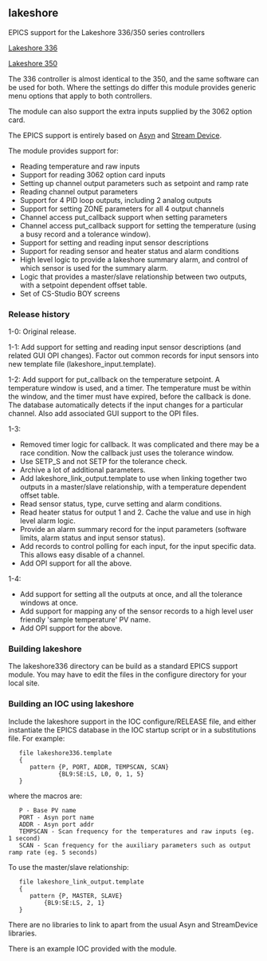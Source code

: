 ## lakeshore

EPICS support for the Lakeshore 336/350 series controllers 

[Lakeshore 336](http://www.lakeshore.com/products/cryogenic-temperature-controllers/model-336/Pages/Overview.aspx)

[Lakeshore 350](http://www.lakeshore.com/products/cryogenic-temperature-controllers/model-350/Pages/Overview.aspx)

The 336 controller is almost identical to the 350, and the same
software can be used for both. Where the settings do differ this 
module provides generic menu options that apply to both controllers.

The module can also support the extra inputs supplied by the 3062
option card. 

The EPICS support is entirely based on [Asyn](http://www.aps.anl.gov/epics/modules/soft/asyn/) and [Stream Device](http://epics.web.psi.ch/software/streamdevice/).

The module provides support for:

* Reading temperature and raw inputs
* Support for reading 3062 option card inputs
* Setting up channel output parameters such as setpoint and ramp rate
* Reading channel output parameters
* Support for 4 PID loop outputs, including 2 analog outputs
* Support for setting ZONE parameters for all 4 output channels
* Channel access put_callback support when setting parameters
* Channel access put_callback support for setting the temperature (using a busy record and a tolerance window).
* Support for setting and reading input sensor descriptions
* Support for reading sensor and heater status and alarm conditions
* High level logic to provide a lakeshore summary alarm, and control of which sensor is used for the summary alarm.
* Logic that provides a master/slave relationship between two outputs, with a setpoint dependent offset table.
* Set of CS-Studio BOY screens

### Release history

1-0: 
Original release.

1-1: 
Add support for setting and reading input sensor descriptions (and related GUI OPI changes). 
Factor out common records for input sensors into new template file (lakeshore_input.template). 

1-2:
Add support for put_callback on the temperature setpoint. A temperature window is used, and a timer. The temperature must be within the window, and the timer must have expired, before the callback is done. The database automatically detects if the input changes for a particular channel.
Also add associated GUI support to the OPI files.

1-3:
* Removed timer logic for callback. It was complicated and there may be a race condition. Now the callback just uses the tolerance window.
* Use SETP_S and not SETP for the tolerance check.
* Archive a lot of additional parameters.
* Add lakeshore_link_output.template to use when linking together two outputs in a master/slave relationship, with a temperature dependent offset table.
* Read sensor status, type, curve setting and alarm conditions.
* Read heater status for output 1 and 2. Cache the value and use in high level alarm logic.
* Provide an alarm summary record for the input parameters (software limits, alarm status and input sensor status).
* Add records to control polling for each input, for the input specific data. This allows easy disable of a channel.
* Add OPI support for all the above.

1-4:
* Add support for setting all the outputs at once, and all the tolerance windows at once.
* Add support for mapping any of the sensor records to a high level user friendly 'sample temperature' PV name.
* Add OPI support for the above.


### Building lakeshore

The lakeshore336 directory can be build as a standard EPICS support
module. You may have to edit the files in the configure directory
for your local site.

### Building an IOC using lakeshore

Include the lakeshore support in the IOC configure/RELEASE file, and 
either instantiate the EPICS database in the IOC startup script or in a
substitutions file. For example:
```
   file lakeshore336.template
   {
      pattern {P, PORT, ADDR, TEMPSCAN, SCAN}
              {BL9:SE:LS, L0, 0, 1, 5}
   }
```
where the macros are:
```
   P - Base PV name
   PORT - Asyn port name
   ADDR - Asyn port addr
   TEMPSCAN - Scan frequency for the temperatures and raw inputs (eg. 1 second)
   SCAN - Scan frequency for the auxiliary parameters such as output ramp rate (eg. 5 seconds)
```
To use the master/slave relationship:
```
   file lakeshore_link_output.template
   {
      pattern {P, MASTER, SLAVE}
	      {BL9:SE:LS, 2, 1}
   }
```

There are no libraries to link to apart from the usual Asyn and StreamDevice libraries. 

There is an example IOC provided with the module.





